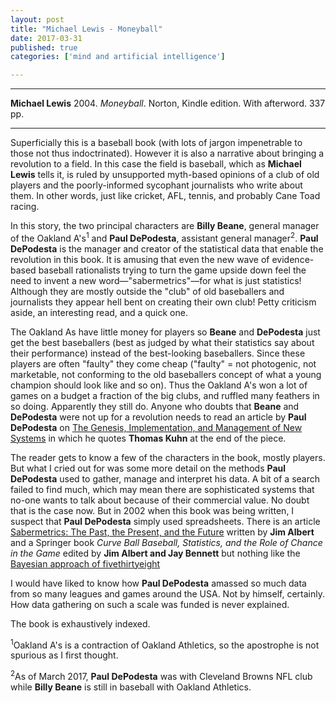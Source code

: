 ```yaml
---
layout: post
title: "Michael Lewis - Moneyball"
date: 2017-03-31
published: true
categories: ['mind and artificial intelligence']

---
```



***
<b>Michael Lewis</b> 2004. _Moneyball_. Norton, Kindle edition. With afterword. 337 pp.

***

Superficially this is a baseball book (with lots of jargon impenetrable to those not thus indoctrinated).  However it is also a narrative about bringing a revolution to a field. In this case the field is baseball, which as **Michael Lewis** tells it, is ruled by unsupported myth-based opinions of a club of old players and the poorly-informed sycophant journalists who write about them.  In other words, just like cricket, AFL, tennis, and probably Cane Toad racing.

In this story, the two principal characters are **Billy Beane**,  general manager of the Oakland A's<sup>1</sup> and **Paul DePodesta**, assistant general manager<sup>2</sup>.  **Paul DePodesta** is the manager and creator of the statistical data that enable the revolution in this book. It is amusing that even the new wave of evidence-based baseball rationalists trying to turn the game upside down feel the need to invent a new word&mdash;"sabermetrics"&mdash;for what is just statistics!  Although they are mostly outside the "club" of old baseballers and journalists they appear hell bent on creating their own club!  Petty criticism aside, an interesting read, and a quick one.

The Oakland As have little money for players so  **Beane** and **DePodesta** just get the best baseballers (best as judged by what their statistics say about their performance) instead of the best-looking baseballers.  Since these players are often "faulty" they come cheap ("faulty" = not photogenic, not marketable, not conforming to the old baseballers concept of what a young champion should look like and so on).  Thus the Oakland A's won a lot of games on a budget a fraction of the big clubs, and ruffled many feathers in so doing.  Apparently they still do.  Anyone who doubts that  **Beane** and **DePodesta** were not up for a revolution needs to read an article by **Paul DePodesta** on [The Genesis, Implementation, and Management of New Systems](https://web.archive.org/web/20040206175549/http://www.csfb.com/thoughtleaderforum/2003/depodesta_sidecolumn.shtml) in which he quotes **Thomas Kuhn** at the end of the piece.

The reader gets to know a few of the characters in the book, mostly players.  But what I cried out for was some more detail on the methods **Paul DePodesta** used to gather, manage and interpret his data.  A bit of a search failed to find much, which may  mean there are sophisticated systems that no-one wants to talk about because of their commercial value.  No doubt that is the case now.  But in 2002 when this book was being written, I suspect that **Paul DePodesta** simply used spreadsheets.   There is an article [Sabermetrics: The Past, the Present, and the Future](http://www.mathaware.org/mam/2010/essays/AlbertSabermetrics.pdf) written by **Jim Albert** and a Springer book _Curve Ball
Baseball, Statistics, and the Role of Chance in the Game_ edited by **Jim Albert and Jay Bennett** but nothing like the [Bayesian approach of fivethirtyeight](https://fivethirtyeight.com/datalab/how-to-predict-mlb-records-from-early-results/) 

I would have liked to know how **Paul DePodesta**  amassed so much data from so many leagues and games around the USA.  Not by himself, certainly.  How data gathering on such a scale was funded is never explained.

The book is exhaustively indexed.

<sup>1</sup>Oakland A's is a contraction of Oakland Athletics, so the apostrophe is not spurious as I first thought.

<sup>2</sup>As of March 2017, **Paul DePodesta** was with Cleveland Browns NFL club while **Billy Beane** is still in baseball with Oakland Athletics.

